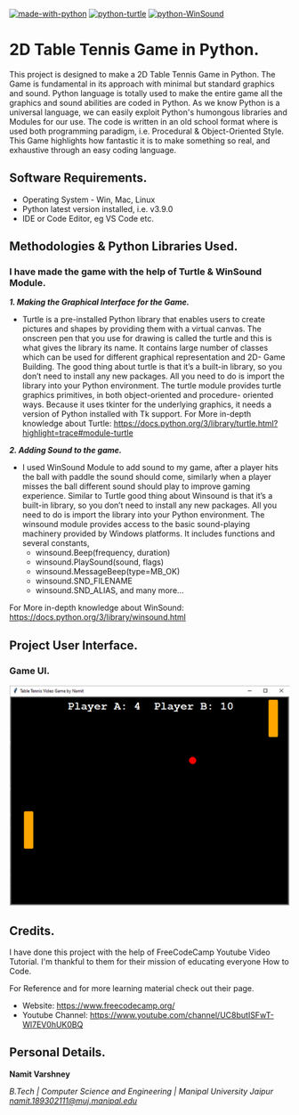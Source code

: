 [![made-with-python](https://img.shields.io/badge/Made%20with-Python%20v3.0-red)](https://www.python.org/)
[![python-turtle](https://img.shields.io/badge/Python-Turtle%20Module-orange)](https://docs.python.org/3/library/turtle.html)
[![python-WinSound](https://img.shields.io/badge/Python-WinSound%20Module-orange)](https://docs.python.org/3/library/winsound.html)
# 2D Table Tennis Game in Python.

This project is designed to make a 2D Table Tennis Game in Python. The Game is fundamental in its
approach with minimal but standard graphics and sound. Python language is totally used to make the entire game all the graphics and sound abilities are coded in Python. As we know Python is a universal language, we can easily exploit Python's humongous libraries and Modules for our use. The code is written in an old school format where is used both programming paradigm, i.e. Procedural & Object-Oriented Style.
This Game highlights how fantastic it is to make something so real, and exhaustive through an easy
coding language.

## Software Requirements.
- Operating System - Win, Mac, Linux
- Python latest version installed, i.e. v3.9.0
- IDE or Code Editor, eg VS Code etc.

## Methodologies & Python Libraries Used. 

### I have made the game with the help of Turtle & WinSound Module.
***1. Making the Graphical Interface for the Game.***
- Turtle is a pre-installed Python library that enables users to create pictures and shapes by
providing them with a virtual canvas. The onscreen pen that you use for drawing is called the turtle
and this is what gives the library its name. It contains large number of classes which can be used
for different graphical representation and 2D- Game Building. The good thing about turtle is that
it’s a built-in library, so you don’t need to install any new packages. All you need to do is import the
library into your Python environment.
The turtle module provides turtle graphics primitives, in both object-oriented and procedure-
oriented ways. Because it uses tkinter for the underlying graphics, it needs a version of Python
installed with Tk support.
For More in-depth knowledge about Turtle: https://docs.python.org/3/library/turtle.html?highlight=trace#module-turtle

***2. Adding Sound to the game.***
- I used WinSound Module to add sound to my game, after a player hits the ball with paddle the
sound should come, similarly when a player misses the ball different sound should play to improve
gaming experience. Similar to Turtle good thing about Winsound is that it’s a built-in library, so you
don’t need to install any new packages. All you need to do is import the library into your Python
environment.
The winsound module provides access to the basic sound-playing machinery provided by Windows
platforms. It includes functions and several constants,
     * winsound.Beep(frequency, duration)
     * winsound.PlaySound(sound, flags)
     * winsound.MessageBeep(type=MB_OK)
     * winsound.SND_FILENAME
     * winsound.SND_ALIAS, and many more...
     
For More in-depth knowledge about WinSound: https://docs.python.org/3/library/winsound.html


 
## Project User Interface.

### Game UI.

![alt text](https://github.com/NamitVarshney/2D-Table-Tennis-Game-in-Python/blob/main/Game%20Screenshot/Game_UI.PNG)

## Credits.
I have done this project with the help of FreeCodeCamp Youtube Video Tutorial. I'm thankful to them for their mission of educating everyone How to Code.

For Reference and for more learning material check out their page.
- Website: https://www.freecodecamp.org/
- Youtube Channel: https://www.youtube.com/channel/UC8butISFwT-Wl7EV0hUK0BQ

## Personal Details.

**Namit Varshney**

*B.Tech | Computer Science and Engineering | Manipal University Jaipur
namit.189302111@muj.manipal.edu*



